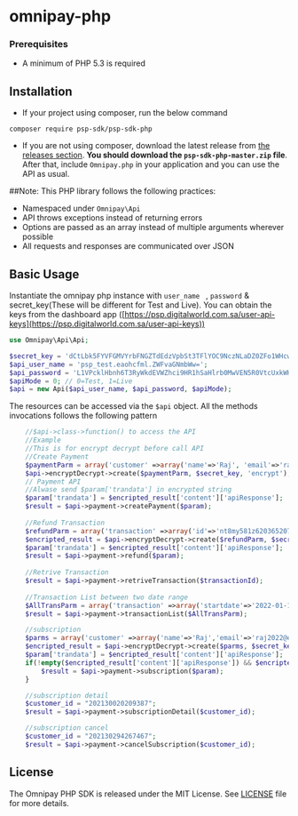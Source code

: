 # omnipay-php

### Prerequisites
- A minimum of PHP 5.3 is required


## Installation

-   If your project using composer, run the below command

```
composer require psp-sdk/psp-sdk-php
```

- If you are not using composer, download the latest release from [the releases section](https://github.com/aniljmk/psp-sdk-php/releases).
    **You should download the `psp-sdk-php-master.zip` file**.
    After that, include `Omnipay.php` in your application and you can use the API as usual.
    
##Note:
This PHP library follows the following practices:

- Namespaced under `Omnipay\Api`
- API throws exceptions instead of returning errors
- Options are passed as an array instead of multiple arguments wherever possible
- All requests and responses are communicated over JSON

## Basic Usage

Instantiate the omnipay php instance with `user_name ` , `password` & secret_key(These will be different for Test and Live). You can obtain the keys from the dashboard app ([https://psp.digitalworld.com.sa/user-api-keys](https://psp.digitalworld.com.sa/user-api-keys))

```php
use Omnipay\Api\Api;

$secret_key = 'dCtLbk5FYVFGMVYrbFNGZTdEdzVpbSt3TFlYOC9NczNLaDZ0ZFo1WHcwVT0=';
$api_user_name = 'psp_test.eaohcfml.ZWFvaGNmbWw=';
$api_password = 'L1VPcklHbnh6T3RyWkdEVWZhci9HR1hSaHlrb0MwVEN5R0VtcUxkWHMwWT0=';
$apiMode = 0; // 0=Test, 1=Live
$api = new Api($api_user_name, $api_password, $apiMode); 
```

The resources can be accessed via the `$api` object. All the methods invocations follows the following pattern

```php
    //$api->class->function() to access the API
    //Example
    //This is for encrypt decrypt before call API
    //Create Payment
    $paymentParm = array('customer' =>array('name'=>'Raj', 'email'=>'raj2022@example.com') ,'order'=>array('amount'=>'1', 'currency' => 'SAR'),'sourceOfFunds' => array('provided'=>array('card'=>array('number'=>'5123450000000008','expiry'=>array('month'=>'12','year'=>'2023'), 'cvv'=>'999')), 'cardType' => 'C'), 'remark'=>array('description'=>'This payment is done by card'));
    $api->encryptDecrypt->create($paymentParm, $secret_key, 'encrypt');
    // Payment API
    //Alwase send $param['trandata'] in encrypted string
    $param['trandata'] = $encripted_result['content']['apiResponse'];
    $result = $api->payment->createPayment($param);
    
    //Refund Transaction
    $refundParm = array('transaction' =>array('id'=>'nt8my581z620365207292e','amount'=>'1', 'currency' => 'SAR'), 'remark'=>array('description'=>'Refund transaction'));
    $encripted_result = $api->encryptDecrypt->create($refundParm, $secret_key, 'encrypt');
    $param['trandata'] = $encripted_result['content']['apiResponse'];
    $result = $api->payment->refund($param);
    
    //Retrive Transaction
    $result = $api->payment->retriveTransaction($transactionId);
    
    //Transaction List between two date range
    $AllTransParm = array('transaction' =>array('startdate'=>'2022-01-15','enddate'=>'2022-02-09'));
    $result = $api->payment->transactionList($AllTransParm);

    //subscription
    $parms = array('customer' =>array('name'=>'Raj','email'=>'raj2022@example.com', 'interval'=>'1','interval_type'=>'3','interval_count'=>''),'order'=>array('amount'=>'1','currency' => 'SAR'),'sourceOfFunds' => array('provided'=>array('card'=>array('number'=>'5123450000000008','expiry'=>array('month'=>'12','year'=>'2023'), 'cvv'=>'999')),'cardType' => 'C'));
    $encripted_result = $api->encryptDecrypt->create($parms, $secret_key, 'encrypt');
    $param['trandata'] = $encripted_result['content']['apiResponse'];
    if(!empty($encripted_result['content']['apiResponse']) && $encripted_result['code'] == 200){
        $result = $api->payment->subscription($param);
    }

    //subscription detail
    $customer_id = "202130020209387";
    $result = $api->payment->subscriptionDetail($customer_id);

    //subscription cancel
    $customer_id = "202130294267467";
    $result = $api->payment->cancelSubscription($customer_id);
```

## License

The Omnipay PHP SDK is released under the MIT License. See [LICENSE](LICENSE) file for more details.
